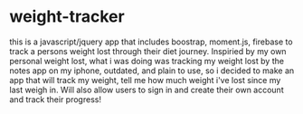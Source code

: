 # weight-tracker

this is a javascript/jquery app that includes boostrap, moment.js, firebase to track a persons weight lost through their diet journey. Inspiried by my own personal weight lost, what i was doing was tracking my weight lost by the notes app on my iphone, outdated, and plain to use, so i decided to make an app that will track my weight, tell me how much weight i've lost since my last weigh in. Will also allow users to sign in and create their own account and track their progress!